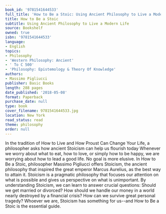 ```yaml
---
book_id: '9781541644533'
full_title: 'How to Be a Stoic: Using Ancient Philosophy to Live a Modern Life'
title: How to Be a Stoic
subtitle: Using Ancient Philosophy to Live a Modern Life
source: Bookshelf
owned: true
isbn: '9781541644533'
language:
- English
topics:
- Philosophy
- 'Western Philosophy: Ancient'
- ' To C 500'
- 'Philosophy: Epistemology & Theory Of Knowledge'
authors:
- Massimo Pigliucci
publisher: Basic Books
length: 288 pages
date_published: '2018-05-08'
format: Paperback
purchase_date: null
type: book
cover_filename: 9781541644533.jpg
location: New York
read_status: read
theme: philosophy
order: null
---
```

In the tradition of How to Live and How Proust Can Change Your Life, a philosopher asks how ancient Stoicism can help us flourish today
Whenever we worry about what to eat, how to love, or simply how to be happy, we are worrying about how to lead a good life. No goal is more elusive. In How to Be a Stoic, philosopher Massimo Pigliucci offers Stoicism, the ancient philosophy that inspired the great emperor Marcus Aurelius, as the best way to attain it. Stoicism is a pragmatic philosophy that focuses our attention on what is possible and gives us perspective on what is unimportant. By understanding Stoicism, we can learn to answer crucial questions: Should we get married or divorced? How should we handle our money in a world nearly destroyed by a financial crisis? How can we survive great personal tragedy? Whoever we are, Stoicism has something for us--and How to Be a Stoic is the essential guide.

